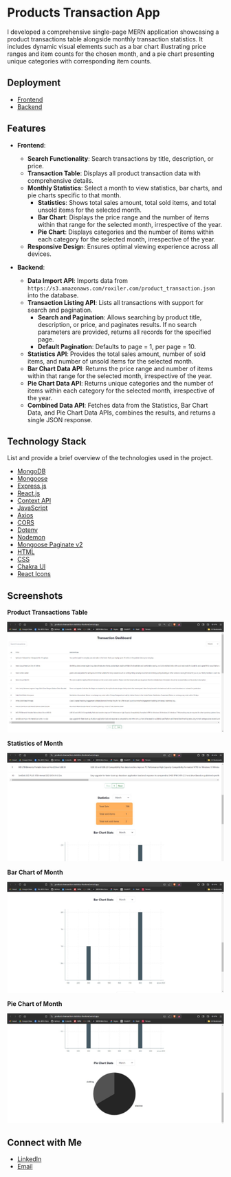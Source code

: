 # Products Transaction App

I developed a comprehensive single-page MERN application showcasing a product transactions table alongside monthly transaction statistics. It includes dynamic visual elements such as a bar chart illustrating price ranges and item counts for the chosen month, and a pie chart presenting unique categories with corresponding item counts.

## Deployment

- [Frontend](https://products-transaction-statistics-frontend.vercel.app/)
- [Backend](https://products-transaction-statistics-backend.onrender.com)

## Features

- **Frontend**:

  - **Search Functionality**: Search transactions by title, description, or price.
  - **Transaction Table**: Displays all product transaction data with comprehensive details.
  - **Monthly Statistics**: Select a month to view statistics, bar charts, and pie charts specific to that month.
    - **Statistics**: Shows total sales amount, total sold items, and total unsold items for the selected month.
    - **Bar Chart**: Displays the price range and the number of items within that range for the selected month, irrespective of the year.
    - **Pie Chart**: Displays categories and the number of items within each category for the selected month, irrespective of the year.
  - **Responsive Design**: Ensures optimal viewing experience across all devices.

- **Backend**:
  - **Data Import API**: Imports data from `https://s3.amazonaws.com/roxiler.com/product_transaction.json` into the database.
  - **Transaction Listing API**: Lists all transactions with support for search and pagination.
    - **Search and Pagination**: Allows searching by product title, description, or price, and paginates results. If no search parameters are provided, returns all records for the specified page.
    - **Default Pagination**: Defaults to page = 1, per page = 10.
  - **Statistics API**: Provides the total sales amount, number of sold items, and number of unsold items for the selected month.
  - **Bar Chart Data API**: Returns the price range and number of items within that range for the selected month, irrespective of the year.
  - **Pie Chart Data API**: Returns unique categories and the number of items within each category for the selected month, irrespective of the year.
  - **Combined Data API**: Fetches data from the Statistics, Bar Chart Data, and Pie Chart Data APIs, combines the results, and returns a single JSON response.

## Technology Stack

List and provide a brief overview of the technologies used in the project.

- [MongoDB](https://www.mongodb.com/)
- [Mongoose](https://mongoosejs.com/docs/guide.html)
- [Express.js](https://expressjs.com/en/starter/installing.html)
- [React.js](https://reactjs.org/)
- [Context API](https://legacy.reactjs.org/docs/context.html)
- [JavaScript](https://developer.mozilla.org/en-US/docs/Web/JavaScript)
- [Axios](https://axios-http.com/docs/intro)
- [CORS](https://www.npmjs.com/package/cors)
- [Dotenv](https://www.npmjs.com/package/dotenv)
- [Nodemon](https://www.npmjs.com/package/nodemon)
- [Mongoose Paginate v2](https://www.npmjs.com/package/mongoose-paginate-v2)
- [HTML](https://developer.mozilla.org/en-US/docs/Web/HTML)
- [CSS](https://developer.mozilla.org/en-US/docs/Web/CSS)
- [Chakra UI](https://chakra-ui.com/getting-started)
- [React Icons](https://react-icons.github.io/)

## Screenshots

**Product Transactions Table**

![product-transactions-table](./screenshots/product-transactions-table.jpg)

**Statistics of Month**

![statistics](./screenshots/statistics-of-month.jpg)

**Bar Chart of Month**

![bar- chart-of-month](./screenshots/bar-chart-of-month.jpg)

**Pie Chart of Month**

![pie-chart-of-month](./screenshots/pie-chart-of-month.jpg)

## Connect with Me

- [LinkedIn](https://www.linkedin.com/in/harshalpardeshi/)
- [Email](mailto:pardeshiharshal90@gmail.com)

